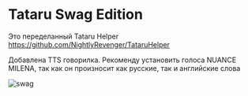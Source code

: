# Tataru Swag Edition
Это переделанный Tataru Helper https://github.com/NightlyRevenger/TataruHelper

Добавлена TTS говорилка.
Рекоменду установить голоса NUANCE MILENA, так как он произносит как русские, так и английские слова

![swag](https://i.imgur.com/wu3JASD.png)